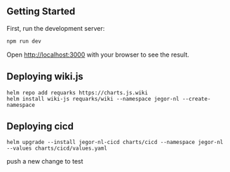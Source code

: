 ## Getting Started

First, run the development server:

```bash
npm run dev
```

Open [http://localhost:3000](http://localhost:3000) with your browser to see the result.

## Deploying wiki.js
```
helm repo add requarks https://charts.js.wiki
helm install wiki-js requarks/wiki --namespace jegor-nl --create-namespace
```

## Deploying cicd
```
helm upgrade --install jegor-nl-cicd charts/cicd --namespace jegor-nl --values charts/cicd/values.yaml
```

push a new change to test